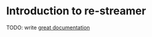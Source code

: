 # Introduction to re-streamer

TODO: write [great documentation](http://jacobian.org/writing/what-to-write/)

